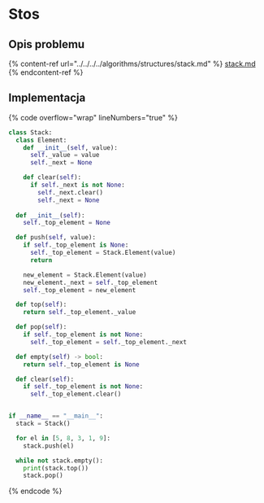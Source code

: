 # Stos

## Opis problemu

{% content-ref url="../../../../algorithms/structures/stack.md" %}
[stack.md](../../../../algorithms/structures/stack.md)
{% endcontent-ref %}

## Implementacja

{% code overflow="wrap" lineNumbers="true" %}
```python
class Stack:
  class Element:
    def __init__(self, value):
      self._value = value
      self._next = None

    def clear(self):
      if self._next is not None:
        self._next.clear()
        self._next = None
      
  def __init__(self):
    self._top_element = None

  def push(self, value):
    if self._top_element is None:
      self._top_element = Stack.Element(value)
      return

    new_element = Stack.Element(value)
    new_element._next = self._top_element
    self._top_element = new_element

  def top(self):
    return self._top_element._value

  def pop(self):
    if self._top_element is not None:
      self._top_element = self._top_element._next

  def empty(self) -> bool:
    return self._top_element is None

  def clear(self):
    if self._top_element is not None:
      self._top_element.clear()


if __name__ == "__main__":
  stack = Stack()

  for el in [5, 8, 3, 1, 9]:
    stack.push(el)

  while not stack.empty():
    print(stack.top())
    stack.pop()
```
{% endcode %}
